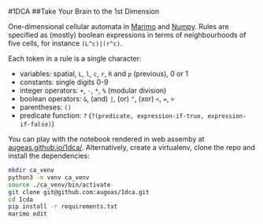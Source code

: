 #1DCA
##Take Your Brain to the 1st Dimension

One-dimensional cellular automata in [Marimo](https://marimo.io/) and [Numpy](https://numpy.org/).
Rules are specified as (mostly) boolean expressions in terms of neighbourhoods of five cells, for
instance `(L^c)|(r^c)`.

Each token in a rule is a single character:

* variables: spatial, `L`, `l`, `c`, `r`, `R` and `p` (previous), 0 or 1
* constants: single digits 0-9
* integer operators: `+`, `-`, `*`, `%` (modular division)
* boolean operators: `&`, (and) `|`, (or) `^`, (xor) `<`, `=`, `>`
* parentheses: `()`
* predicate function: `?` (`?(predicate, expression-if-true, expression-if-false)`)

You can play with the notebook rendered in web assemby at [augeas.github.io/1dca/](https://augeas.github.io/1dca/).
Alternatively, create a virtualenv, clone the repo and install the dependencies:

```bash
mkdir ca_venv
python3 -m venv ca_venv
source ./ca_venv/bin/activate
git clone git@github.com:augeas/1dca.git
cd 1cda
pip install -r requirements.txt
marimo edit
```
